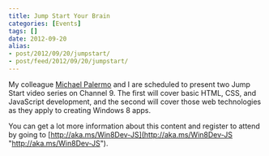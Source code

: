 ```yaml
---
title: Jump Start Your Brain
categories: [Events]
tags: []
date: 2012-09-20
alias:
- post/2012/09/20/jumpstart/
- post/feed/2012/09/20/jumpstart/
---
```


My colleague [Michael Palermo](http://www.palermo4.com) and I are scheduled to present two Jump Start video series on Channel 9\. The first will cover basic HTML, CSS, and JavaScript development, and the second will cover those web technologies as they apply to creating Windows 8 apps.

You can get a lot more information about this content and register to attend by going to [http://aka.ms/Win8Dev-JS](http://aka.ms/Win8Dev-JS "http://aka.ms/Win8Dev-JS").